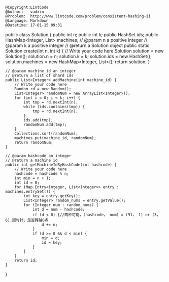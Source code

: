 ```
@Copyright:LintCode
@Author:   vadxin
@Problem:  http://www.lintcode.com/problem/consistent-hashing-ii
@Language: Markdown
@Datetime: 17-01-15 09:31
```

public class Solution {
    public int n;
    public int k;
    public HashSet<Integer> ids;
    public HashMap<Integer, List<Integer>> machines;
    // @param n a positive integer
    // @param k a positive integer
    // @return a Solution object
    public static Solution create(int n, int k) {
        // Write your code here
        Solution solution = new Solution();
        solution.n = n;
        solution.k = k;
        solution.ids = new HashSet<Integer>();
        solution.machines = new HashMap<Integer, List<Integer>>();
        return solution;
    }

    // @param machine_id an integer
    // @return a list of shard ids
    public List<Integer> addMachine(int machine_id) {
        // Write your code here
        Random rd = new Random();
        List<Integer> randomNum = new ArrayList<Integer>();
        for (int i = 0; i < k; i++) {
            int tmp = rd.nextInt(n);
            while (ids.contains(tmp)) {
                tmp = rd.nextInt(n);
            }
            ids.add(tmp);
            randomNum.add(tmp);
        }
        Collections.sort(randomNum);
        machines.put(machine_id, randomNum);
        return randomNum;
    }

    // @param hashcode an integer
    // @return a machine id
    public int getMachineIdByHashCode(int hashcode) {
        // Write your code here
        hashcode = hashcode % n;
        int min = n + 1;
        int id = 0;
        for (Map.Entry<Integer, List<Integer>> entry : machines.entrySet()) {
            int key = entry.getKey();
            List<Integer> random_nums = entry.getValue();
            for (Integer num : random_nums) {
                int d = num - hashcode;
                if (d < 0) {//两种可能，(hashcode， num) = (91， 1) or (3， 6);顺时针，是否跨越0点
                    d += n;
                }
                if (d >= 0 && d < min) {
                    min = d;
                    id = key;
                }
            }
        }
        return id;
    }
}